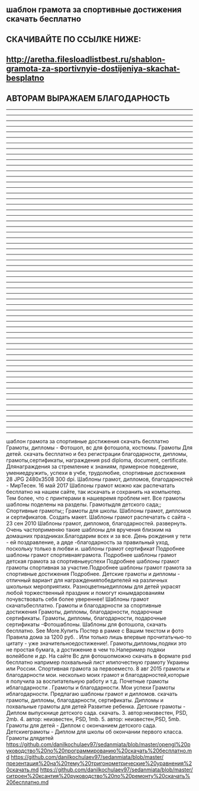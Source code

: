 шаблон грамота за спортивные достижения скачать бесплатно
--------------------------------------------------
СКАЧИВАЙТЕ ПО ССЫЛКЕ НИЖЕ:
--------------------------------------------------
http://aretha.filesloadlistbest.ru/shablon-gramota-za-sportivnyie-dostijeniya-skachat-besplatno
--------------------------------------------------
АВТОРАМ ВЫРАЖАЕМ БЛАГОДАРНОСТЬ
--------------------------------------------------
--------------------------------------------------
--------------------------------------------------
--------------------------------------------------
--------------------------------------------------
--------------------------------------------------
--------------------------------------------------
--------------------------------------------------
--------------------------------------------------
--------------------------------------------------
--------------------------------------------------
--------------------------------------------------
--------------------------------------------------
--------------------------------------------------
--------------------------------------------------
--------------------------------------------------
--------------------------------------------------
--------------------------------------------------
--------------------------------------------------
--------------------------------------------------
--------------------------------------------------
--------------------------------------------------
--------------------------------------------------
--------------------------------------------------
--------------------------------------------------
--------------------------------------------------
--------------------------------------------------
--------------------------------------------------
--------------------------------------------------
--------------------------------------------------
--------------------------------------------------
--------------------------------------------------
--------------------------------------------------
--------------------------------------------------
--------------------------------------------------
--------------------------------------------------
--------------------------------------------------
--------------------------------------------------
--------------------------------------------------
--------------------------------------------------
--------------------------------------------------
--------------------------------------------------
--------------------------------------------------
--------------------------------------------------
--------------------------------------------------
--------------------------------------------------
--------------------------------------------------
--------------------------------------------------
--------------------------------------------------
--------------------------------------------------
--------------------------------------------------
--------------------------------------------------
--------------------------------------------------
--------------------------------------------------
--------------------------------------------------
--------------------------------------------------
--------------------------------------------------
--------------------------------------------------
--------------------------------------------------
--------------------------------------------------
шаблон грамота за спортивные достижения скачать бесплатно Грамоты, дипломы - Фотошоп, вс для фотошопа, костюмы. Грамоты Для детей. скачать бесплатно и без регистрации благодарности, дипломы, грамоты,сертификаты, награждения psd diploma, document, certificate.  Длянаграждения за стремление к знаниям, примерное поведение, умениедружить, успехи в учбе, трудолюбие, спортивные достижения 28 JPG  2480x3508  300 dpi. Шаблоны грамот, дипломов, благодарностей - МирТесен. 16 май 2017  Шаблоны грамот можно как распечатать бесплатно на нашем сайте, так искачать и сохранить на компьютер. Тем более, что с принтерами в нашевремя проблем нет. Все грамоты шаблоны поделены на разделы. Грамотыдля детского сада;; Спортивные грамоты;; Грамоты для школы. Шаблоны грамот, дипломов и сертификатов. Создать макет. Шаблоны грамот распечатать с сайта -. 23 сен 2010  Шаблоны грамот, дипломов, благодарностей. развернуть. Очень частоприменяю такие шаблоны для вручения близким на домашних праздниках.Благодарим всех и за все. День рождения у тети - ей поздравление, а дяде -благодарность за правильный уход, поскольку только в любви и. шаблоны грамот  сертификат  Подробнее  шаблоны грамот  спортивнаяграмота. Подробнее  шаблоны грамот  детская грамота за спортивныеуспехи  Подробнее  шаблоны грамот  грамоты спортивная за участие.Подробнее  шаблоны грамот  грамота за спортивные достижения Подробнее. Детские грамоты и дипломы - отличный вариант для награжденияпобедителей на различных школьных мероприятиях. Разноцветныедипломы для детей украсят любой торжественный праздник и помогут юнымдарованиям почувствовать себя более увереннее! Шаблоны грамот скачатьбесплатно. Грамоты и благодарности за спортивные достижения
Грамоты, дипломы, благодарности, подарочные сертификаты. Грамоты, дипломы, благодарности, подарочные сертификаты -Фотошаблоны. Шаблоны для фотошопа, скачать бесплатно.  See More.Купить Постер в рамке с Вашим текстом и фото Правила дома за 1200 руб. . Или только лишь впервые прочитатьчью-то цитату - уже значительноедостижение!. Грамоты,дипломы,подяки это не простая бумага, а достижение в чем то.Напеример подяки  волейболе и др. На сайте  Вс для фотошопможно скачать в формате psd бесплатно например похвальный лист илипочестную грамоту Украины или России.  Спортивная грамота за первоеместо. 8 авг 2015  грамоты и благодарности мои. несколько моих грамот и благодарностей,которые я получила за воспитательную работу и т.д.  Почетные грамоты иблагодарности . Грамоты и благодарности. Мои успехи Грамоты иблагодарности. Предлагаю шаблоны грамот и дипломов. скачать грамоты, дипломы, благодарности, сертификаты. Дипломы и похвальные грамоты для детей  Развитие ребенка. Детские грамоты - Диплом выпускнице детского сада. скачать. 3. автор:неизвестен, PSD, 2mb. 4. автор: неизвестен, PSD, 1mb. 5. автор: неизвестен,PSD, 5mb. Грамоты для детей - Диплом с окончанием детского сада. Детскиеграмоты - Диплом для школы об окончании первого класса. Грамоты длядетей
https://github.com/danilkochulaev97/sedanmiata/blob/master/opengl%20руководство%20по%20программированию%20скачать%20бесплатно.md
https://github.com/danilkochulaev97/sedanmiata/blob/master/презентация%20на%20тему%20тригонометрические%20уравнения%20скачать.md
https://github.com/danilkochulaev97/sedanmiata/blob/master/ситроен%20ксантия%20руководство%20по%20ремонту%20скачать%20бесплатно.md